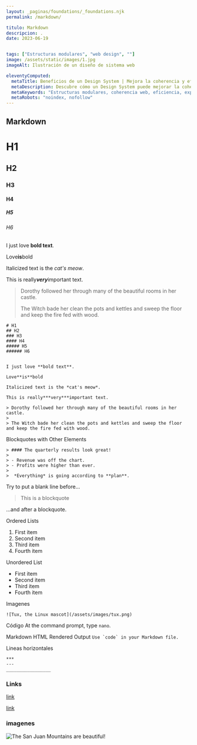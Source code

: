 ```yaml
---
layout: _paginas/foundations/_foundations.njk
permalink: /markdown/

titulo: Markdown
descripcion: .
date: 2023-06-19


tags: ["Estructuras modulares", "web design", ""]
image: /assets/static/images/1.jpg
imageAlt: Ilustración de un diseño de sistema web

eleventyComputed:
  metaTitle: Beneficios de un Design System | Mejora la coherencia y eficiencia de tu web
  metaDescription: Descubre cómo un Design System puede mejorar la coherencia y eficiencia de tu sitio web. Obtén más clics y mejora la experiencia de usuario. 💡 ¡Conoce los beneficios ahora!
  metaKeywords: "Estructuras modulares, coherencia web, eficiencia, experiencia de usuario"
  metaRobots: "noindex, nofollow"
---
```




## Markdown


# H1
## H2
### H3
#### H4
##### H5
###### H6


I just love **bold text**.

Love**is**bold	

Italicized text is the *cat's meow*.

This is really***very***important text.	

> Dorothy followed her through many of the beautiful rooms in her castle.
>
> The Witch bade her clean the pots and kettles and sweep the floor and keep the fire fed with wood.


```
# H1
## H2
### H3
#### H4
##### H5
###### H6


I just love **bold text**.

Love**is**bold	

Italicized text is the *cat's meow*.

This is really***very***important text.	

> Dorothy followed her through many of the beautiful rooms in her castle.
>
> The Witch bade her clean the pots and kettles and sweep the floor and keep the fire fed with wood.
```

Blockquotes with Other Elements

```
> #### The quarterly results look great!
>
> - Revenue was off the chart.
> - Profits were higher than ever.
>
>  *Everything* is going according to **plan**.
```


Try to put a blank line before...

> This is a blockquote

...and after a blockquote.


Ordered Lists

1. First item
2. Second item
3. Third item
4. Fourth item


Unordered List 

- First item
- Second item
- Third item
- Fourth item


Imagenes

    ![Tux, the Linux mascot](/assets/images/tux.png)

Código
    At the command prompt, type `nano`.

Markdown	HTML	Rendered Output
``Use `code` in your Markdown file.``

Lineas horizontales
```
***
---
_________________
```

### Links

[link](https://www.example.com/my%20great%20page)

<a href="https://www.example.com/my great page">link</a>


### imagenes

![The San Juan Mountains are beautiful!](/assets/images/san-juan-mountains.jpg "San Juan Mountains")
